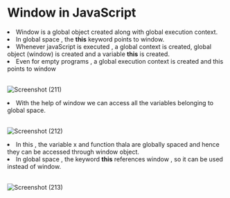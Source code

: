 # Window in JavaScript

<li>Window is a global object created along with global execution context.</li>
<li>In global space , the <strong>this</strong> keyword points to window.</li>
<li>Whenever javaScript is executed , a global context is created, global object (window) is created and a variable <strong>this</strong> is created.</li>
<li>Even for empty programs , a global execution context is created and this points to window</li><br>

![Screenshot (211)](https://github.com/VVSD-Charan/Striver-A-Z-sheet-and-learning/assets/105978561/486e81ba-36bd-448f-abd1-80ba128ba1c4)

<li>With the help of window we can access all the variables belonging to global space.</li><br>

![Screenshot (212)](https://github.com/VVSD-Charan/Striver-A-Z-sheet-and-learning/assets/105978561/a6ac2b2b-ccbf-43be-892b-51b837d1188d)

<li>In this , the variable x and function thala are globally spaced and hence they can be accessed through window object.</li>
<li>In global space , the keyword <strong>this</strong> references window , so it can be used instead of window.</li><br>

![Screenshot (213)](https://github.com/VVSD-Charan/Striver-A-Z-sheet-and-learning/assets/105978561/d2c59345-46ed-4a7a-8f81-8952ac52b8dc)

